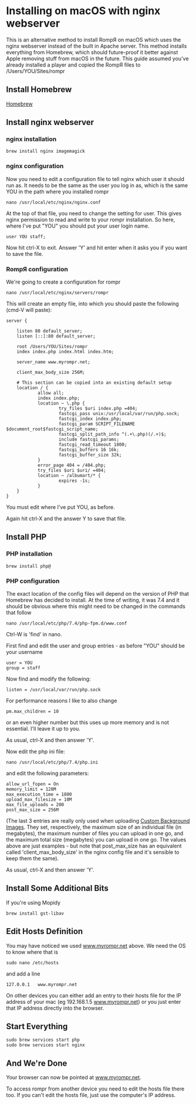 # Installing on macOS with nginx webserver

This is an alternative method to install RompЯ on macOS which uses the nginx webserver instead of the built in Apache server. This method installs everything from Homebrew, which should future-proof it better against Apple removing stuff from macOS in the future. This guide assumed you've already installed a player and copied the RompЯ files to /Users/YOU/Sites/rompr

## Install Homebrew

[Homebrew](https://brew.sh/)

## Install nginx webserver

### nginx installation

    brew install nginx imagemagick

### nginx configuration

Now you need to edit a configuration file to tell nginx which user it should run as. It needs to be the same as the user you log in as, which is the same YOU in the path where you installed rompr

    nano /usr/local/etc/nginx/nginx.conf

At the top of that file, you need to change the setting for user. This gives nginx permission to read and write to your rompr installation. So here, where I've put "YOU" you should put your user login name.

    user YOU staff;

Now hit ctrl-X to exit. Answer 'Y' and hit enter when it asks you if you want to save the file.

### RompЯ configuration

We're going to create a configuration for rompr

    nano /usr/local/etc/nginx/servers/rompr

This will create an empty file, into which you should paste the following (cmd-V will paste):

    server {

        listen 80 default_server;
        listen [::]:80 default_server;

        root /Users/YOU/Sites/rompr
        index index.php index.html index.htm;

        server_name www.myrompr.net;

        client_max_body_size 256M;

        # This section can be copied into an existing default setup
        location / {
                allow all;
                index index.php;
                location ~ \.php {
                        try_files $uri index.php =404;
                        fastcgi_pass unix:/usr/local/var/run/php.sock;
                        fastcgi_index index.php;
                        fastcgi_param SCRIPT_FILENAME $document_root$fastcgi_script_name;
                        fastcgi_split_path_info ^(.+\.php)(/.+)$;
                        include fastcgi_params;
                        fastcgi_read_timeout 1800;
                        fastcgi_buffers 16 16k;
                        fastcgi_buffer_size 32k;
                }
                error_page 404 = /404.php;
                try_files $uri $uri/ =404;
                location ~ /albumart/* {
                        expires -1s;
                }
        }
    }

You must edit where I've put YOU, as before.

Again hit ctrl-X and the answer Y to save that file.

## Install PHP

### PHP installation

    brew install php@

### PHP configuration

The exact location of the config files will depend on the version of PHP that Homebrew has decided to install. At the time of writing, it was 7.4 and it should be obvious where this might need to be changed in the commands that follow

    nano /usr/local/etc/php/7.4/php-fpm.d/www.conf

Ctrl-W is 'find' in nano.

First find and edit the user and group entries - as before "YOU" should be your username

    user = YOU
    group = staff

Now find and modify the following:

    listen = /usr/local/var/run/php.sock

For performance reasons I like to also change

    pm.max_children = 10

or an even higher number but this uses up more memory and is not essential. I'll leave it up to you.

As usual, ctrl-X and then answer 'Y'.

Now edit the php ini file:

    nano /usr/local/etc/php/7.4/php.ini

and edit the following parameters:

    allow_url_fopen = On
    memory_limit = 128M
    max_execution_time = 1800
    upload_max_filesize = 10M
    max_file_uploads = 200
    post_max_size = 256M

(The last 3 entries are really only used when uploading [Custom Background Images](/RompR/Theming). They set, respectively, the maximum size of an individual file (in megabytes), the maximum number of files you can upload in one go, and the maximum total size (megabytes) you can upload in one go. The values above are just examples - but note that post_max_size has an equivalent called 'client_max_body_size' in the nginx config file and it's sensible to keep them the same).

As usual, ctrl-X and then answer 'Y'.

## Install Some Additional Bits

If you're using Mopidy

    brew install gst-libav

## Edit Hosts Definition

You may have noticed we used www.myrompr.net above. We need the OS to know where that is

    sudo nano /etc/hosts

and add a line

    127.0.0.1   www.myrompr.net

On other devices you can either add an entry to their hosts file for the IP address of your mac (eg 192.168.1.5 www.myrompr.net) or you just enter that IP address directly into the browser.

## Start Everything

    sudo brew services start php
    sudo brew services start nginx

## And We're Done

Your browser can now be pointed at www.myrompr.net.

To access rompr from another device you need to edit the hosts file there too. If you can't edit the hosts file, just use the computer's IP address.
